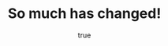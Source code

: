 ---
title: So much has changed!
description: 🫂
content: "“All that you touch
You Change.

All that you Change
Changes you.

The only lasting truth
is Change.

God
is Change.”
Octavia E. Butler"
alt: Butler

author:
  name: Alex Ruiz
  bio: Changing
---
